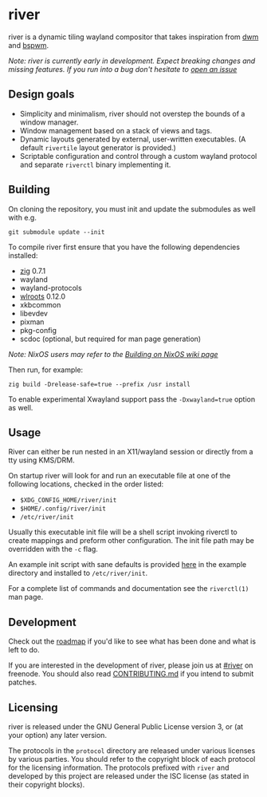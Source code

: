 # river

river is a dynamic tiling wayland compositor that takes inspiration from
[dwm](https://dwm.suckless.org) and
[bspwm](https://github.com/baskerville/bspwm).

*Note: river is currently early in development. Expect breaking changes
and missing features. If you run into a bug don't hesitate to
[open an issue](https://github.com/ifreund/river/issues/new)*

## Design goals

- Simplicity and minimalism, river should not overstep the bounds of a
window manager.
- Window management based on a stack of views and tags.
- Dynamic layouts generated by external, user-written executables. (A default
`rivertile` layout generator is provided.)
- Scriptable configuration and control through a custom wayland protocol and
separate `riverctl` binary implementing it.

## Building

On cloning the repository, you must init and update the submodules as well with e.g.

```
git submodule update --init
```

To compile river first ensure that you have the following dependencies
installed:

- [zig](https://ziglang.org/download/) 0.7.1
- wayland
- wayland-protocols
- [wlroots](https://github.com/swaywm/wlroots) 0.12.0
- xkbcommon
- libevdev
- pixman
- pkg-config
- scdoc (optional, but required for man page generation)

*Note: NixOS users may refer to the
[Building on NixOS wiki page](https://github.com/ifreund/river/wiki/Building-on-NixOS)*

Then run, for example:
```
zig build -Drelease-safe=true --prefix /usr install
```
To enable experimental Xwayland support pass the `-Dxwayland=true` option as well.

## Usage

River can either be run nested in an X11/wayland session or directly
from a tty using KMS/DRM.

On startup river will look for and run an executable file at one of the
following locations, checked in the order listed:

- `$XDG_CONFIG_HOME/river/init`
- `$HOME/.config/river/init`
- `/etc/river/init`

Usually this executable init file will be a shell script invoking riverctl
to create mappings and preform other configuration.  The init file path may
be overridden with the `-c` flag.

An example init script with sane defaults is provided [here](example/init)
in the example directory and installed to `/etc/river/init`.

For a complete list of commands and documentation see the `riverctl(1)`
man page.

## Development

Check out the [roadmap](https://github.com/ifreund/river/issues/1)
if you'd like to see what has been done and what is left to do.

If you are interested in the development of river, please join us at
[#river](https://webchat.freenode.net/#river) on freenode. You should also
read [CONTRIBUTING.md](CONTRIBUTING.md) if you intend to submit patches.

## Licensing

river is released under the GNU General Public License version 3, or (at your
option) any later version.

The protocols in the `protocol` directory are released under various licenses by
various parties. You should refer to the copyright block of each protocol for
the licensing information. The protocols prefixed with `river` and developed by
this project are released under the ISC license (as stated in their copyright
blocks).
